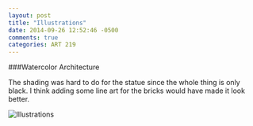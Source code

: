 ```yaml
---
layout: post
title: "Illustrations"
date: 2014-09-26 12:52:46 -0500
comments: true
categories: ART 219
---
```

###Watercolor Architecture

The shading was hard to do for the statue since the whole thing is only black.  I think adding some line art for the bricks would have made it look better.

![Illustrations](/images/posts/illustration-architecture.jpeg "Illustrations")